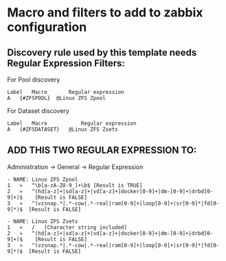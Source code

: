 # Macro and filters to add to zabbix configuration

## Discovery rule used by this template needs Regular Expression Filters: 
For Pool discovery
```
Label	Macro	 	Regular expression
A	{#ZFSPOOL}	@Linux ZFS Zpool
```

For Dataset discovery
```
Label   Macro           Regular expression
A	{#ZFSDATASET}	@Linux ZFS Zsets
```

## ADD THIS TWO REGULAR EXPRESSION TO:
Administration -> General -> Regular Expression
```
- NAME:	Linux ZFS Zpool	
1	» 	^\b[a-zA-Z0-9_]+\b$	[Result is TRUE]
2	» 	^(hd[a-z]+|sd[a-z]+|vd[a-z]+|docker[0-9]+|dm-[0-9]+|drbd[0-9]+)$	[Result is FALSE]
3	» 	^(vzsnap.*|.*-cow|.*-real|ram[0-9]+|loop[0-9]+|sr[0-9]*|fd[0-9]*)$	[Result is FALSE]

- NAME:	Linux ZFS Zsets	
1	» 	/	[Character string included]
2	» 	^(hd[a-z]+|sd[a-z]+|vd[a-z]+|docker[0-9]+|dm-[0-9]+|drbd[0-9]+)$	[Result is FALSE]
3	» 	^(vzsnap.*|.*-cow|.*-real|ram[0-9]+|loop[0-9]+|sr[0-9]*|fd[0-9]*)$	[Result is FALSE]
```
